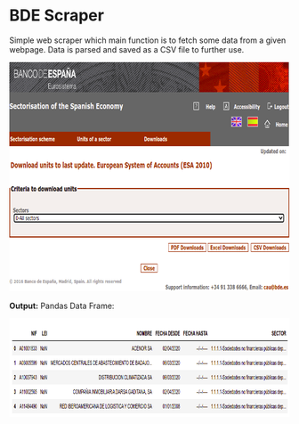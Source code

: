 # BDE Scraper

Simple web scraper which main function is to fetch some data from a given webpage. Data is parsed and saved as a CSV file to further use.

<p align="center">
  <img width="753" height="412" src="readme/bde.png">
</p>

**Output:** Pandas Data Frame:

<p align="center">
  <img width="980" height="177" src="readme/df.png">
</p>


